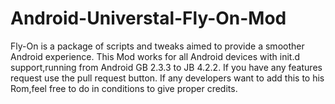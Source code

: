 Android-Universtal-Fly-On-Mod
=============================

Fly-On is a package of scripts and tweaks aimed to provide a smoother Android experience.
This Mod works for all Android devices with init.d support,running from Android GB 2.3.3 to JB 4.2.2.
If you have any features request use the pull request button.
If any developers want to add this to his Rom,feel free to do in conditions to give proper credits.
